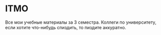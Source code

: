 # ITMO

Все мои учебные материалы за 3 семестра.
Коллеги по университету, если хотите что-нибудь спиздить, то пиздите аккуратно.
